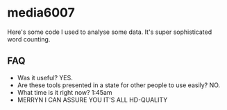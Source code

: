 # media6007

Here's some code I used to analyse some data. It's super sophisticated word counting.

## FAQ
 - Was it useful? YES.
 - Are these tools presented in a state for other people to use easily? NO.
 - What time is it right now? 1:45am
 - MERRYN I CAN ASSURE YOU IT'S ALL HD-QUALITY
